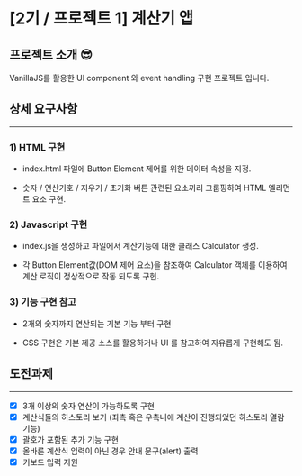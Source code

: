 # [2기 / 프로젝트 1] 계산기 앱

## 프로젝트 소개 😎

VanillaJS를 활용한 UI component 와 event handling 구현 프로젝트 입니다.

## 상세 요구사항

---

### 1) HTML 구현

-   index.html 파일에 Button Element 제어를 위한 데이터 속성을 지정.

-   숫자 / 연산기호 / 지우기 / 초기화 버튼 관련된 요소끼리 그룹핑하여 HTML 엘리먼트 요소 구현.

### 2) Javascript 구현

-   index.js을 생성하고 파일에서 계산기능에 대한 클래스 Calculator 생성.

-   각 Button Element값(DOM 제어 요소)을 참조하여 Calculator 객체를 이용하여 계산 로직이 정상적으로 작동 되도록 구현.

### 3) 기능 구현 참고

-   2개의 숫자까지 연산되는 기본 기능 부터 구현

-   CSS 구현은 기본 제공 소스를 활용하거나 UI 를 참고하여 자유롭게 구현해도 됨.

## 도전과제

---

-   [x] 3개 이상의 숫자 연산이 가능하도록 구현
-   [x] 계산식들의 히스토리 보기 (좌측 혹은 우측내에 계산이 진행되었던 히스토리 열람 기능)
-   [x] 괄호가 포함된 추가 기능 구현
-   [x] 올바른 계산식 입력이 아닌 경우 안내 문구(alert) 출력
-   [x] 키보드 입력 지원
